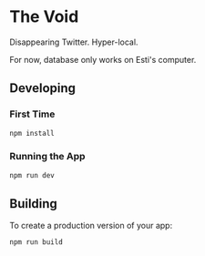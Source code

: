 # The Void
Disappearing Twitter. Hyper-local.

For now, database only works on Esti's computer.

## Developing

### First Time
```bash
npm install
```

### Running the App

```bash
npm run dev
```

## Building

To create a production version of your app:

```bash
npm run build
```